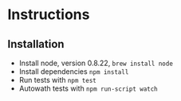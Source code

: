 # Instructions

## Installation

* Install node, version 0.8.22, `brew install node`
* Install dependencies `npm install`
* Run tests with `npm test`
* Autowath tests with `npm run-script watch`


